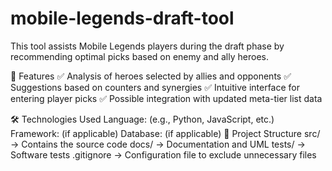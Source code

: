 # mobile-legends-draft-tool
This tool assists Mobile Legends players during the draft phase by recommending optimal picks based on enemy and ally heroes.

🚀 Features
✅ Analysis of heroes selected by allies and opponents
✅ Suggestions based on counters and synergies
✅ Intuitive interface for entering player picks
✅ Possible integration with updated meta-tier list data

🛠️ Technologies Used
Language: (e.g., Python, JavaScript, etc.)
Framework: (if applicable)
Database: (if applicable)
📂 Project Structure
src/ → Contains the source code
docs/ → Documentation and UML
tests/ → Software tests
.gitignore → Configuration file to exclude unnecessary files
